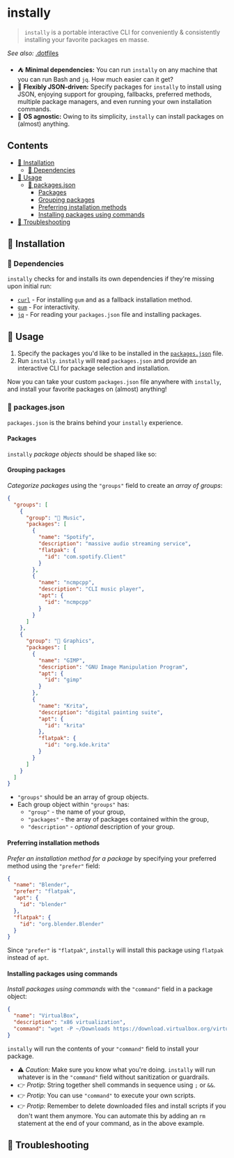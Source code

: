 # instally

> `instally` is a portable interactive CLI for conveniently & consistently 
installing your favorite packages en masse.

*See also:* [.dotfiles](https://github.com/jelizaga/.dotfiles)

* ⛺ **Minimal dependencies:** You can run `instally` on any machine that you
  can run Bash and `jq`. How much easier can it get?
* 🚚 **Flexibly JSON-driven:** Specify packages for `instally` to install using
  JSON, enjoying support for grouping, fallbacks, preferred methods, 
  multiple package managers, and even running your own installation commands.
* 🧰 **OS agnostic:** Owing to its simplicity, `instally` can install 
  packages on (almost) anything.

## Contents

<!-- vim-markdown-toc GFM -->

* [💽 Installation](#-installation)
  * [🔩 Dependencies](#-dependencies)
* [🙂 Usage](#-usage)
  * [📒 packages.json](#-packagesjson)
    * [Packages](#packages)
    * [Grouping packages](#grouping-packages)
    * [Preferring installation methods](#preferring-installation-methods)
    * [Installing packages using commands](#installing-packages-using-commands)
* [🔧 Troubleshooting](#-troubleshooting)

<!-- vim-markdown-toc -->

## 💽 Installation

### 🔩 Dependencies

`instally` checks for and installs its own dependencies if they're missing upon
initial run:

* [`curl`](https://en.wikipedia.org/wiki/CURL) - For installing `gum` and as a
  fallback installation method.
* [`gum`](https://github.com/charmbracelet/gum) - For interactivity.
* [`jq`](https://github.com/stedolan/jq) - For reading your `packages.json` file
  and installing packages.

## 🙂 Usage

1. Specify the packages you'd like to be installed in the 
   [`packages.json`](#-packagesjson) file.
2. Run `instally`. `instally` will read `packages.json` and provide an
   interactive CLI for package selection and installation.

Now you can take your custom `packages.json` file anywhere with `instally`, and
install your favorite packages on (almost) anything!

### 📒 packages.json

`packages.json` is the brains behind your `instally` experience.

#### Packages

`instally` *package objects* should be shaped like so:

#### Grouping packages

*Categorize packages* using the `"groups"` field to create an
*array of groups*:

```json
{
  "groups": [
    {
      "group": "🎸 Music",
      "packages": [
        {
          "name": "Spotify",
          "description": "massive audio streaming service",
          "flatpak": {
            "id": "com.spotify.Client" 
          }
        },
        {
          "name": "ncmpcpp",
          "description": "CLI music player",
          "apt": {
            "id": "ncmpcpp"
          }
        }
      ]
    },
    {
      "group": "🎨 Graphics",
      "packages": [
        {
          "name": "GIMP",
          "description": "GNU Image Manipulation Program",
          "apt": {
            "id": "gimp"
          }
        },
        {
          "name": "Krita",
          "description": "digital painting suite",
          "apt": {
            "id": "krita"
          },
          "flatpak": {
            "id": "org.kde.krita"
          }
        }
      ]
    }
  ]
}
```

* `"groups"` should be an array of group objects.
* Each group object within `"groups"` has:
  * `"group"` - the name of your group,
  * `"packages"` - the array of packages contained within the group,
  * `"description"` - *optional* description of your group.

#### Preferring installation methods

*Prefer an installation method for a package* by specifying your preferred
method using the `"prefer"` field:

```json
{
  "name": "Blender",
  "prefer": "flatpak",
  "apt": {
    "id": "blender"
  },
  "flatpak": {
    "id": "org.blender.Blender"
  }
}
```

Since `"prefer"` is `"flatpak"`, `instally` will install this package using
`flatpak` instead of `apt`.

#### Installing packages using commands

*Install packages using commands* with the `"command"` field in a package
object:

```json
{
  "name": "VirtualBox",
  "description": "x86 virtualization",
  "command": "wget -P ~/Downloads https://download.virtualbox.org/virtualbox/7.0.6/virtualbox-7.0_7.0.6-155176~Ubuntu~jammy_amd64.deb; sudo dpkg -i ~/Downloads/virtualbox-7.0_7.0.6-155176~Ubuntu~jammy_amd64.deb; rm ~/Downloads/virtualbox-7.0_7.0.6-155176~Ubuntu~jammy_amd64.deb;"
}
```

`instally` will run the contents of your `"command"` field to install your
package.

* ⚠ *Caution:* Make sure you know what you're doing. `instally` will run
  whatever is in the `"command"` field without sanitization or guardrails.
* 👉 *Protip:* String together shell commands in sequence using `;` or `&&`.
* 👉 *Protip:* You can use `"command"` to execute your own scripts.
* 👉 *Protip:* Remember to delete downloaded files and install scripts if you
  don't want them anymore. You can automate this by adding an `rm` statement at
  the end of your command, as in the above example.

## 🔧 Troubleshooting
